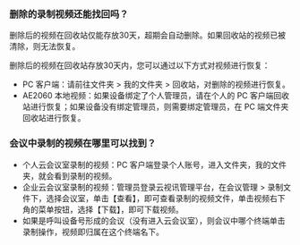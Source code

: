 

### 删除的录制视频还能找回吗？
删除后的视频在回收站仅能存放30天，超期会自动删除。如果回收站的视频已被清除，则无法恢复。

删除后的视频在回收站存放30天内，您可以通过以下方式对视频进行恢复：
- PC 客户端：请前往文件夹 > 我的文件夹 > 回收站，对删除的视频进行恢复。
- AE2060 本地视频：如果设备绑定了个人管理员，请在个人的 PC 客户端回收站进行恢复；如果设备没有绑定管理员，则需要绑定管理员，在 PC 端文件夹回收站进行恢复。




### 会议中录制的视频在哪里可以找到？
- 个人云会议室录制的视频：PC 客户端登录个人账号，进入文件夹，我的文件夹，就会看到录制的视频。
- 企业云会议室录制的视频：管理员登录云视讯管理平台，在会议管理 > 录制文件下，选择会议室，单击【查看】，即可查看录制的视频文件，单击视频右下角的菜单按钮，选择【下载】，即可下载视频。
- 如果是呼叫设备号形成的会议（没有进入云会议室），则会议中哪个终端单击录制操作，视频即归属在这个终端名下。

